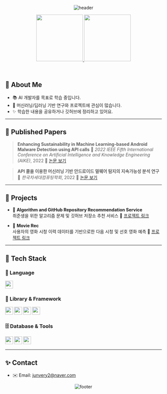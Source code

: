 <div align="center">

<!-- 헤더 배너 -->
![header](https://capsule-render.vercel.app/api?type=waving&height=300&fontColor=F8F8F8&fontSize=40&section=header&text=Hi%20there!%20I'm%20HoJun%20Lee%20%F0%9F%A4%97)

<!-- 활동 통계 -->
<p align="center">
  <a href="https://solved.ac/ghwns82/">
    <img src="http://mazassumnida.wtf/api/v2/generate_badge?boj=ghwns82" height="150"/>
  </a>
  <img src="https://github-readme-stats.vercel.app/api?username=ghwns82&show_icons=true&theme=radical" height="150"/>
</p>


</div>

<br/>
<div>

## 🧠 About Me

- 📚 AI 개발자를 목표로 학습 중입니다.
- 🧪 머신러닝/딥러닝 기반 연구와 프로젝트에 관심이 많습니다.
- ✨ 학습한 내용을 공유하거나 깃허브에 정리하고 있어요.

---

## 🧾 Published Papers
> **Enhancing Sustainability in Machine Learning-based Android Malware Detection using API calls**
> 📍 *2022 IEEE Fifth International Conference on Artificial Intelligence and Knowledge Engineering (AIKE)*, 2022
> 🔗 [논문 보기](https://ieeexplore.ieee.org/abstract/document/9939276)

> **API 콜을 이용한 머신러닝 기반 안드로이드 멀웨어 탐지의 지속가능성 분석 연구**
> 📍 *한국차세대컴퓨팅학회*, 2022
> 🔗 [논문 보기](https://www.earticle.net/Article/A412360)

---


## 🧪 Projects

- 📌 **Algorithm and GitHub Repository Recommendation Service**  
  취준생을 위한 알고리즘 문제 및 깃허브 저장소 추천 서비스
  🔗 [프로젝트 링크](https://github.com/ghwns82/job-recommend)

- 📌 **Movie Rec**  
  사용자의 영화 시청 이력 데이터를 기반으로한 다음 시청 및 선호 영화 예측
  🔗 [프로젝트 링크](https://github.com/ghwns82/movie-rec)

---

## 🧱 Tech Stack

### 💬 Language

<img src="https://img.shields.io/badge/Python-3776AB?style=flat-square&logo=Python&logoColor=white" height="25"/>
</br>

### 🧠 Library & Framework

<img src="https://img.shields.io/badge/PyTorch-EE4C2C?style=flat-square&logo=PyTorch&logoColor=white" height="25"/>
<img src="https://img.shields.io/badge/Scikit_learn-F7931E?style=flat-square&logo=scikitlearn&logoColor=white" height="25"/>
<img src="https://img.shields.io/badge/Streamlit-FF4B4B?style=flat-square&logo=streamlit&logoColor=white" height="25"/>
<img src="https://img.shields.io/badge/Django-092E20?style=flat-square&logo=Django&logoColor=white" height="25"/>
</br>

### 🗄️ Database & Tools

<img src="https://img.shields.io/badge/MySQL-4479A1?style=flat-square&logo=MySQL&logoColor=white" height="25"/>
<img src="https://img.shields.io/badge/Git-F05032?style=flat-square&logo=Git&logoColor=white" height="25"/>
<img src="https://img.shields.io/badge/GitHub-181717?style=flat-square&logo=GitHub&logoColor=white" height="25"/>

</br>

---

## ✨ Contact

- ✉️ Email: [junvery2@naver.com](mailto:junvery2@naver.com)


</div>
<div align="center">
  
![footer](https://capsule-render.vercel.app/api?type=waving&height=200&section=footer)

</div>
